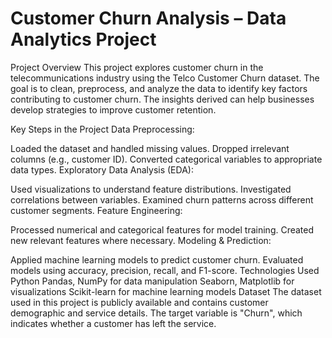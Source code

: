 # Customer Churn Analysis – Data Analytics Project
Project Overview
This project explores customer churn in the telecommunications industry using the Telco Customer Churn dataset. The goal is to clean, preprocess, and analyze the data to identify key factors contributing to customer churn. The insights derived can help businesses develop strategies to improve customer retention.

Key Steps in the Project
Data Preprocessing:

Loaded the dataset and handled missing values.
Dropped irrelevant columns (e.g., customer ID).
Converted categorical variables to appropriate data types.
Exploratory Data Analysis (EDA):

Used visualizations to understand feature distributions.
Investigated correlations between variables.
Examined churn patterns across different customer segments.
Feature Engineering:

Processed numerical and categorical features for model training.
Created new relevant features where necessary.
Modeling & Prediction:

Applied machine learning models to predict customer churn.
Evaluated models using accuracy, precision, recall, and F1-score.
Technologies Used
Python
Pandas, NumPy for data manipulation
Seaborn, Matplotlib for visualizations
Scikit-learn for machine learning models
Dataset
The dataset used in this project is publicly available and contains customer demographic and service details. The target variable is "Churn", which indicates whether a customer has left the service.

